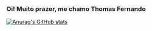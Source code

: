 ### Oi! Muito prazer, me chamo Thomas Fernando

[![Anurag's GitHub stats](https://github-readme-stats.vercel.app/api?thomasdevsp=anuraghazra)](https://github.com/anuraghazra/github-readme-stats)

